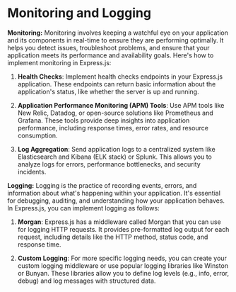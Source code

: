 # Monitoring and Logging

**Monitoring:**
Monitoring involves keeping a watchful eye on your application and its components in real-time to ensure they are performing optimally. It helps you detect issues, troubleshoot problems, and ensure that your application meets its performance and availability goals. Here's how to implement monitoring in Express.js:

1. **Health Checks**: Implement health checks endpoints in your Express.js application. These endpoints can return basic information about the application's status, like whether the server is up and running.

2. **Application Performance Monitoring (APM) Tools**: Use APM tools like New Relic, Datadog, or open-source solutions like Prometheus and Grafana. These tools provide deep insights into application performance, including response times, error rates, and resource consumption.

3. **Log Aggregation**: Send application logs to a centralized system like Elasticsearch and Kibana (ELK stack) or Splunk. This allows you to analyze logs for errors, performance bottlenecks, and security incidents.

**Logging:**
Logging is the practice of recording events, errors, and information about what's happening within your application. It's essential for debugging, auditing, and understanding how your application behaves. In Express.js, you can implement logging as follows:

1. **Morgan**: Express.js has a middleware called Morgan that you can use for logging HTTP requests. It provides pre-formatted log output for each request, including details like the HTTP method, status code, and response time.

2. **Custom Logging**: For more specific logging needs, you can create your custom logging middleware or use popular logging libraries like Winston or Bunyan. These libraries allow you to define log levels (e.g., info, error, debug) and log messages with structured data.
